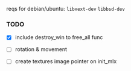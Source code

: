 reqs for debian/ubuntu:
`libxext-dev` `libbsd-dev`

### TODO
- [x] include destroy_win to free_all func

- [ ] rotation & movement
- [ ] create textures image pointer on init_mlx